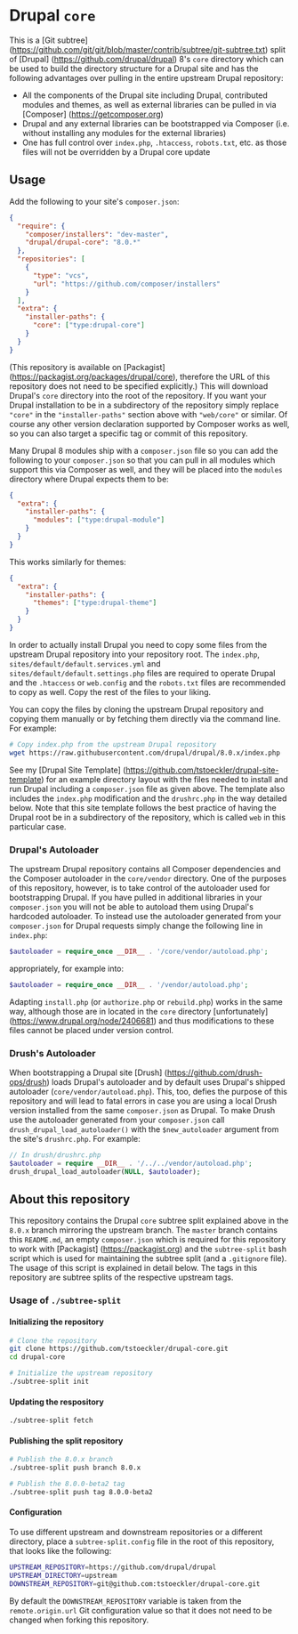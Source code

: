 # Drupal `core`

This is a [Git subtree] (https://github.com/git/git/blob/master/contrib/subtree/git-subtree.txt) split of [Drupal] (https://github.com/drupal/drupal) 8's `core` directory which can be used to build the directory structure for a Drupal site and has the following advantages over pulling in the entire upstream Drupal repository:
- All the components of the Drupal site including Drupal, contributed modules and themes, as well as external libraries can be pulled in via [Composer] (https://getcomposer.org)
- Drupal and any external libraries can be bootstrapped via Composer (i.e. without installing any modules for the external libraries)
- One has full control over `index.php`, `.htaccess`, `robots.txt`, etc. as those files will not be overridden by a Drupal core update

## Usage
Add the following to your site's `composer.json`:
``` json
{
  "require": {
    "composer/installers": "dev-master",
    "drupal/drupal-core": "8.0.*"
  },
  "repositories": [
    {
      "type": "vcs",
      "url": "https://github.com/composer/installers"
    }
  ],
  "extra": {
    "installer-paths": {
      "core": ["type:drupal-core"]
    }
  }
}
```
(This repository is available on [Packagist] (https://packagist.org/packages/drupal/core), therefore the URL of this repository does not need to be specified explicitly.)
This will download Drupal's `core` directory into the root of the repository.  If you want your Drupal installation to be in a subdirectory of the repository simply replace `"core"` in the `"installer-paths"` section above with `"web/core"` or similar. Of course any other version declaration supported by Composer works as well, so you can also target a specific tag or commit of this repository.

Many Drupal 8 modules ship with a `composer.json` file so you can add the following to your `composer.json` so that you can pull in all modules which support this via Composer as well, and they will be placed into the `modules` directory where Drupal expects them to be:
``` json
{
  "extra": {
    "installer-paths": {
      "modules": ["type:drupal-module"]
    }
  }
}
```
This works similarly for themes:
``` json
{
  "extra": {
    "installer-paths": {
      "themes": ["type:drupal-theme"]
    }
  }
}
```

In order to actually install Drupal you need to copy some files from the upstream Drupal repository into your repository root. The `index.php`, `sites/default/default.services.yml` and `sites/default/default.settings.php` files are required to operate Drupal and the `.htaccess` or `web.config` and the `robots.txt` files are recommended to copy as well. Copy the rest of the files to your liking.

You can copy the files by cloning the upstream Drupal repository and copying them manually or by fetching them directly via the command line. For example:
``` bash
# Copy index.php from the upstream Drupal repository
wget https://raw.githubusercontent.com/drupal/drupal/8.0.x/index.php
```

See my [Drupal Site Template] (https://github.com/tstoeckler/drupal-site-template) for an example directory layout with the files needed to install and run Drupal including a `composer.json` file as given above. The template also includes the `index.php` modification and the `drushrc.php` in the way detailed below. Note that this site template follows the best practice of having the Drupal root be in a subdirectory of the repository, which is called `web` in this particular case.

### Drupal's Autoloader
The upstream Drupal repository contains all Composer dependencies and the Composer autoloader in the `core/vendor` directory. One of the purposes of this repository, however, is to take control of the autoloader used for bootstrapping Drupal. If you have pulled in additional libraries in your `composer.json` you will not be able to autoload them using Drupal's hardcoded autoloader. To instead use the autoloader generated from your `composer.json` for Drupal requests simply change the following line in `index.php`:
```php
$autoloader = require_once __DIR__ . '/core/vendor/autoload.php';
```
appropriately, for example into:
```php
$autoloader = require_once __DIR__ . '/vendor/autoload.php';
```
Adapting `install.php` (or `authorize.php` or `rebuild.php`) works in the same way, although those are in located in the `core` directory [unfortunately] (https://www.drupal.org/node/2406681) and thus modifications to these files cannot be placed under version control.

### Drush's Autoloader
When bootstrapping a Drupal site [Drush] (https://github.com/drush-ops/drush) loads Drupal's autoloader and by default uses Drupal's shipped autoloader (`core/vendor/autoload.php`). This, too, defies the purpose of this repository and will lead to fatal errors in case you are using a local Drush version installed from the same `composer.json` as Drupal. To make Drush use the autoloader generated from your `composer.json` call `drush_drupal_load_autoloader()` with the `$new_autoloader` argument from the site's `drushrc.php`. For example:
```php
// In drush/drushrc.php
$autoloader = require __DIR__ . '/../../vendor/autoload.php';
drush_drupal_load_autoloader(NULL, $autoloader);
```

## About this repository
This repository contains the Drupal `core` subtree split explained above in the `8.0.x` branch mirroring the upstream branch. The `master` branch contains this `README.md`, an empty `composer.json` which is required for this repository to work with [Packagist] (https://packagist.org) and the `subtree-split` bash script which is used for maintaining the subtree split (and a `.gitignore` file). The usage of this script is explained in detail below. The tags in this repository are subtree splits of the respective upstream tags.

### Usage of `./subtree-split`

#### Initializing the repository
``` bash
# Clone the repository
git clone https://github.com/tstoeckler/drupal-core.git
cd drupal-core

# Initialize the upstream repository
./subtree-split init
```

#### Updating the respository
``` bash
./subtree-split fetch
```

#### Publishing the split repository
```bash
# Publish the 8.0.x branch
./subtree-split push branch 8.0.x

# Publish the 8.0.0-beta2 tag
./subtree-split push tag 8.0.0-beta2
```

#### Configuration
To use different upstream and downstream repositories or a different directory,
place a `subtree-split.config` file in the root of this repository, that looks
like the following:
```bash
UPSTREAM_REPOSITORY=https://github.com/drupal/drupal
UPSTREAM_DIRECTORY=upstream
DOWNSTREAM_REPOSITORY=git@github.com:tstoeckler/drupal-core.git
```
By default the `DOWNSTREAM_REPOSITORY` variable is taken from the `remote.origin.url` Git configuration value so that it does not need to be changed when forking this repository.

